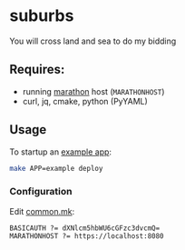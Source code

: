# suburbs
You will cross land and sea to do my bidding

## Requires:

* running [marathon][3] host (`MARATHONHOST`)
* curl, jq, cmake, python (PyYAML)

## Usage

To startup an [example app][2]:
```bash
make APP=example deploy
```

### Configuration

Edit [common.mk][1]:
```
BASICAUTH ?= dXNlcm5hbWU6cGFzc3dvcmQ=
MARATHONHOST ?= https://localhost:8080
```


[1]: common.mk
[2]: apps/example.yaml
[3]: https://mesosphere.github.io/marathon/
